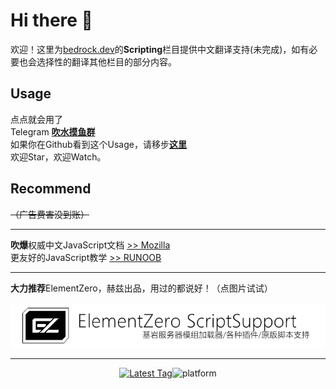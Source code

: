 # Hi there 👋
欢迎！这里为[bedrock.dev](https://bedrock.dev/)的**Scripting**栏目提供中文翻译支持(未完成)，如有必要也会选择性的翻译其他栏目的部分内容。

## Usage
点点就会用了<br>
Telegram [**吹水摸鱼群**](https://t.me/vjsdt) <br>
如果你在Github看到这个Usage，请移步[**这里**](https://js-devdoc.amd.rocks/)<br>
欢迎Star，欢迎Watch。
 
## Recommend
~~（广告费害没到账）~~
***
**吹爆**权威中文JavaScript文档 [>> Mozilla](https://developer.mozilla.org/zh-CN/docs/Web/JavaScript)<br>
更友好的JavaScript教学 [>> RUNOOB](https://www.runoob.com/js/js-tutorial.html)
***
**大力推荐**ElementZero，赫兹出品，用过的都说好！（点图片试试）
[<div align=center>![ez6](/img/ez.png)](https://github.com/Element-0/ElementZero)<br>
***
<a href="https://github.com/Element-0/ElementZero/releases/latest">![Latest Tag](https://img.shields.io/github/v/tag/Element-0/ElementZero?label=LATEST%20TAG&style=for-the-badge)</a>![platform](https://img.shields.io/badge/platform-win--x64%20%7C%20wine--linux--x64-green?style=for-the-badge)